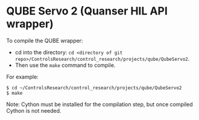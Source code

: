# QUBE Servo 2 (Quanser HIL API wrapper)

To compile the QUBE wrapper:
- cd into the directory: `cd <directory of git repo>/ControlsResearch/control_research/projects/qube/QubeServo2`.
- Then use the `make` command to compile.

For example:
```
$ cd ~/ControlsResearch/control_research/projects/qube/QubeServo2
$ make
```

Note: Cython must be installed for the compilation step, but once compiled Cython is not needed.
